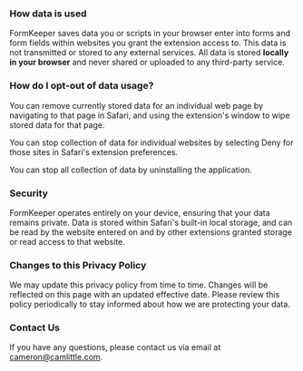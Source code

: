 ### How data is used

FormKeeper saves data you or scripts in your browser enter into forms and form fields within websites you grant the extension access to. This data is not transmitted or stored to any external services. All data is stored **locally in your browser** and never shared or uploaded to any third-party service.

### How do I opt-out of data usage?

You can remove currently stored data for an individual web page by navigating to that page in Safari, and using the extension's window to wipe stored data for that page.

You can stop collection of data for individual websites by selecting Deny for those sites in Safari's extension preferences.

You can stop all collection of data by uninstalling the application.

### Security

FormKeeper operates entirely on your device, ensuring that your data remains private. Data is stored within Safari's built-in local storage, and can be read by the website entered on and by other extensions granted storage or read access to that website.

### Changes to this Privacy Policy

We may update this privacy policy from time to time. Changes will be reflected on this page with an updated effective date. Please review this policy periodically to stay informed about how we are protecting your data.

### Contact Us

If you have any questions, please contact us via email at cameron@camlittle.com.
